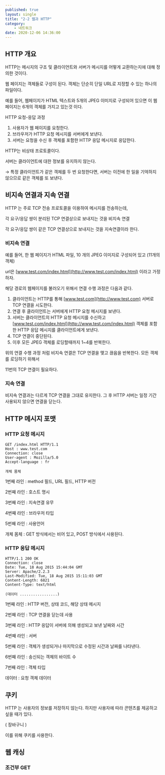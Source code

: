 ```yaml
---
published: true
layout: single
title: "2-2 웹과 HTTP"
category:
    - 네트워크
date: 2020-12-06 14:36:00
---
```


## HTTP 개요

HTTP는 메시지의 구조 및 클라이언트와 서버가 메시지를 어떻게 교환하는지에 대해 정의한 것이다.

웹 페이지는 객체들로 구성이 된다. 객체는 단순히 단일 URL로 지정할 수 있는 하나의 파일이다.

예를 들어, 웹페이지가 HTML 텍스트와 5개의 JPEG 이미지로 구성되어 있으면 이 웹페이지는 6개의 객체를 가지고 있는것 이다.

HTTP 요청-응답 과정

1. 사용자가 웹 페이지를 요청한다.
2. 브라우저가 HTTP 요청 메시지를 서버에게 보낸다.
3. 서버는 요청을 수신 후 객체를 포함한 HTTP 응답 메시지로 응답한다.

HTTP는 비상태 프로토콜이다.

서버는 클라이언트에 대한 정보를 유지하지 않는다.

→ 특정 클라이언트가 같은 객체를 두 번 요청한다면, 서버는 이전에 한 일을 기억하지 않으므로 같은 객체를 또 보낸다.

## 비지속 연결과 지속 연결

HTTP 는 주로 TCP 전송 프로토콜을 이용하여 메시지를 전송하는데,

각 요구/응답 쌍이 분리된 TCP 연결상으로 보내지는 것을 비지속 연결

각 요구/응답 쌍이 같은 TCP 연결상으로 보내지는 것을 지속연결이라 한다.

### 비지속 연결

예를 들어, 한 웹 페이지가 HTML 파일, 10 개의 JPEG 이미지로 구성되어 있고 (11개의 객체)

url은 [www.test.com/index.html](http://www.test.com/index.html) 이라고 가정하자.

해당 경로의 웹페이지를 불러오기 위해서 연결 수행 과정은 다음과 같다.

1. 클라이언트는 HTTP를 통해 [www.test.com](http://www.test.com) 서버로 TCP 연결을 시도한다.
2. 연결 후 클라이언트는 서버에게 HTTP 요청 메시지를 보낸다.
3. 서버는 클라이언트의 HTTP 요청 메시지를 수신하고 [www.test.com/index.html](http://www.test.com/index.html) 객체를 포함한 HTTP 응답 메시지를 클라이언트에게 보낸다.
4. TCP 연결이 중단된다.
5. 이후 모든 JPEG 객체를 로딩할때까지 1~4를 반복한다.

위의 연결 수행 과정 처럼 비지속 연결은 TCP 연결을 맺고 끊음을 반복한다. 모든 객체를 로딩하기 위해서

11번의 TCP 연결이 필요하다.

### 지속 연결

비지속 연결과는 다르게 TCP 연결을 그대로 유지한다. 그 후 HTTP 서버는 일정 기간 사용되지 않으면 연결을 닫는다.

## HTTP 메시지 포맷

### HTTP 요청 메시지

```
GET /index.html HTTP/1.1
Host : www.test.com
Connection: close
User-agent : Mozilla/5.0
Accept-language : fr

개체 몸체
```

1번째 라인 : method 필드, URL 필드, HTTP 버전

2번째 라인 : 호스트 명시

3번째 라인 : 지속연결 유무

4번째 라인 : 브라우저 타입

5번째 라인 : 사용언어

개체 몸체 : GET 방식에서는 비어 있고, POST 방식에서 사용된다.

### HTTP 응답 메시지

```
HTTP/1.1 200 OK
Connection: close
Date: Tue, 18 Aug 2015 15:44:04 GMT
Server: Apache/2.2.3
Last-Modified: Tue, 18 Aug 2015 15:11:03 GMT
Content-Length: 6821
Content-Type: text/html

(데이터 .................)
```

1번째 라인 : HTTP 버전, 상태 코드, 해당 상태 메시지

2번째 라인 : TCP 연결을 닫는데 사용

3번째 라인 : HTTP 응답이 서버에 의해 생성되고 보낸 날짜와 시간

4번째 라인 : 서버

5번째 라인 : 객체가 생성되거나 마지막으로 수정된 시간과 날짜를 나타낸다.

6번째 라인 : 송신되는 객체의 바이트 수

7번째 라인 : 객체 타입

데이터 : 요청 객체 데이터

## 쿠키

HTTP 는 사용자의 정보를 저장하지 않는다. 하지만 사용자에 따라 콘텐츠를 제공하고 싶을 때가 있다.

( 장바구니 )

이를 위해 쿠키를 사용한다.

## 웹 캐싱

### 조건부 GET
